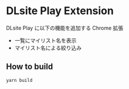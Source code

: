 # DLsite Play Extension

DLsite Play に以下の機能を追加する Chrome 拡張

-   一覧にマイリスト名を表示
-   マイリスト名による絞り込み

## How to build

```
yarn build
```
